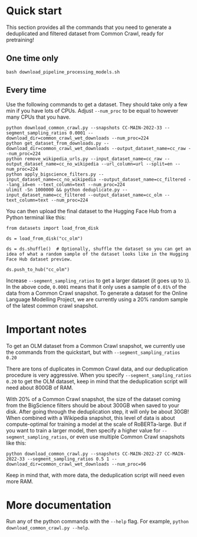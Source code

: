 # Quick start

This section provides all the commands that you need to generate a deduplicated and filtered dataset from Common Crawl, ready for pretraining!

## One time only

`bash download_pipeline_processing_models.sh`

## Every time

Use the following commands to get a dataset. They should take only a few min if you have lots of CPUs. Adjust `--num_proc` to be equal to however many CPUs that you have.

```
python download_common_crawl.py --snapshots CC-MAIN-2022-33 --segment_sampling_ratios 0.0001 --download_dir=common_crawl_wet_downloads --num_proc=224
python get_dataset_from_downloads.py --download_dir=common_crawl_wet_downloads --output_dataset_name=cc_raw --num_proc=224
python remove_wikipedia_urls.py --input_dataset_name=cc_raw --output_dataset_name=cc_no_wikipedia --url_column=url --split=en --num_proc=224
python apply_bigscience_filters.py --input_dataset_name=cc_no_wikipedia --output_dataset_name=cc_filtered --lang_id=en --text_column=text --num_proc=224
ulimit -Sn 1000000 && python deduplicate.py --input_dataset_name=cc_filtered --output_dataset_name=cc_olm --text_column=text --num_proc=224
```

You can then upload the final dataset to the Hugging Face Hub from a Python terminal like this:

```
from datasets import load_from_disk

ds = load_from_disk("cc_olm")

ds = ds.shuffle()  # Optionally, shuffle the dataset so you can get an idea of what a random sample of the dataset looks like in the Hugging Face Hub dataset preview.

ds.push_to_hub("cc_olm")
```

Increase `--segment_sampling_ratios` to get a larger dataset (it goes up to `1`). In the above code, `0.0001` means that it only uses a sample of `0.01%` of the data from a Common Crawl snapshot. To generate a dataset for the Online Language Modelling Project, we are currently using a 20% random sample of the latest common crawl snapshot.


# Important notes

To get an OLM dataset from a Common Crawl snapshot, we currently use the commands from the quickstart, but with `--segment_sampling_ratios 0.20`

There are tons of duplicates in Common Crawl data, and our deduplication procedure is very aggressive. When you specify `--segment_sampling_ratios 0.20` to get the OLM dataset, keep in mind that the deduplication script will need about 800GB of RAM.

With 20% of a Common Crawl snapshot, the size of the dataset coming from the BigScience filters should be about 300GB when saved to your disk. After going through the deduplication step, it will only be about 30GB! When combined with a Wikipedia snapshot, this level of data is about compute-optimal for training a model at the scale of RoBERTa-large. But if you want to train a larger model, then specify a higher value for `--segment_sampling_ratios`, or even use multiple Common Crawl snapshots like this:

```
python download_common_crawl.py --snapshots CC-MAIN-2022-27 CC-MAIN-2022-33 --segment_sampling_ratios 0.5 1 --download_dir=common_crawl_wet_downloads --num_proc=96
```

Keep in mind that, with more data, the deduplication script will need even more RAM.


# More documentation

Run any of the python commands with the `--help` flag. For example, `python download_common_crawl.py --help`.
